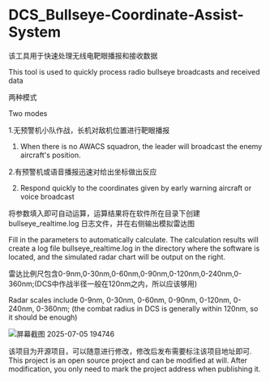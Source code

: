 # DCS_Bullseye-Coordinate-Assist-System
该工具用于快速处理无线电靶眼播报和接收数据

This tool is used to quickly process radio bullseye broadcasts and received data

两种模式

Two modes

1.无预警机小队作战，长机对敌机位置进行靶眼播报

1. When there is no AWACS squadron, the leader will broadcast the enemy aircraft's position.

2.有预警机或语音播报迅速对给出坐标做出反应

2. Respond quickly to the coordinates given by early warning aircraft or voice broadcast

将参数填入即可自动运算，运算结果将在软件所在目录下创建 bullseye_realtime.log 日志文件，并在右侧输出模拟雷达图

Fill in the parameters to automatically calculate. The calculation results will create a log file bullseye_realtime.log in the directory where the software is located, and the simulated radar chart will be output on the right.

雷达比例尺包含0-9nm,0-30nm,0-60nm,0-90nm,0-120nm,0-240nm,0-360nm;(DCS中作战半径一般在120nm之内，所以应该够用)

Radar scales include 0-9nm, 0-30nm, 0-60nm, 0-90nm, 0-120nm, 0-240nm, 0-360nm; (the combat radius in DCS is generally within 120nm, so it should be enough)


![屏幕截图 2025-07-05 194746](https://github.com/user-attachments/assets/4bd4c4bd-669f-43d1-83ff-5018b89bb0ed)

该项目为开源项目，可以随意进行修改，修改后发布需要标注该项目地址即可.
This project is an open source project and can be modified at will. After modification, you only need to mark the project address when publishing it.
